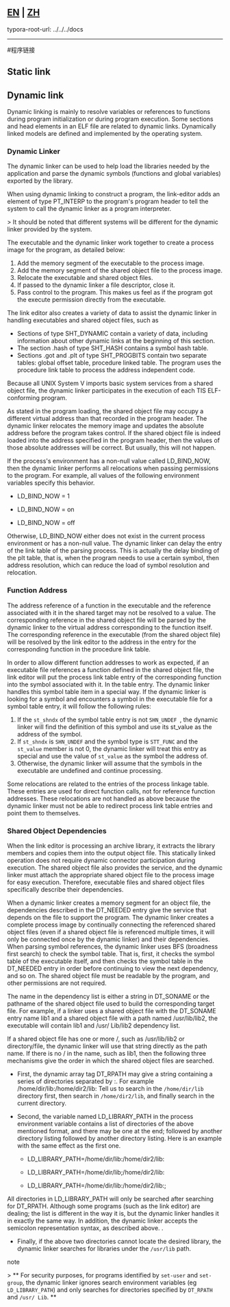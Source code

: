 [EN](./program-linking.md) | [ZH](./program-linking-zh.md)
---

typora-root-url: ../../../docs

---





#程序链接


## Static link


## Dynamic link


Dynamic linking is mainly to resolve variables or references to functions during program initialization or during program execution. Some sections and head elements in an ELF file are related to dynamic links. Dynamically linked models are defined and implemented by the operating system.


### Dynamic Linker



The dynamic linker can be used to help load the libraries needed by the application and parse the dynamic symbols (functions and global variables) exported by the library.


When using dynamic linking to construct a program, the link-editor adds an element of type PT_INTERP to the program&#39;s program header to tell the system to call the dynamic linker as a program interpreter.


&gt; It should be noted that different systems will be different for the dynamic linker provided by the system.


The executable and the dynamic linker work together to create a process image for the program, as detailed below:


1. Add the memory segment of the executable to the process image.
2. Add the memory segment of the shared object file to the process image.
3. Relocate the executable and shared object files.
4. If passed to the dynamic linker a file descriptor, close it.
5. Pass control to the program. This makes us feel as if the program got the execute permission directly from the executable.


The link editor also creates a variety of data to assist the dynamic linker in handling executables and shared object files, such as


- Sections of type SHT_DYNAMIC contain a variety of data, including information about other dynamic links at the beginning of this section.
- The section .hash of type SHT_HASH contains a symbol hash table.
- Sections .got and .plt of type SHT_PROGBITS contain two separate tables: global offset table, procedure linked table. The program uses the procedure link table to process the address independent code.


Because all UNIX System V imports basic system services from a shared object file, the dynamic linker participates in the execution of each TIS ELF-conforming program.


As stated in the program loading, the shared object file may occupy a different virtual address than that recorded in the program header. The dynamic linker relocates the memory image and updates the absolute address before the program takes control. If the shared object file is indeed loaded into the address specified in the program header, then the values of those absolute addresses will be correct. But usually, this will not happen.


If the process&#39;s environment has a non-null value called LD_BIND_NOW, then the dynamic linker performs all relocations when passing permissions to the program. For example, all values of the following environment variables specify this behavior.


- LD_BIND_NOW = 1

- LD_BIND_NOW = on

- LD_BIND_NOW = off



Otherwise, LD_BIND_NOW either does not exist in the current process environment or has a non-null value. The dynamic linker can delay the entry of the link table of the parsing process. This is actually the delay binding of the plt table, that is, when the program needs to use a certain symbol, then address resolution, which can reduce the load of symbol resolution and relocation.




### Function Address



The address reference of a function in the executable and the reference associated with it in the shared target may not be resolved to a value. The corresponding reference in the shared object file will be parsed by the dynamic linker to the virtual address corresponding to the function itself. The corresponding reference in the executable (from the shared object file) will be resolved by the link editor to the address in the entry for the corresponding function in the procedure link table.


In order to allow different function addresses to work as expected, if an executable file references a function defined in the shared object file, the link editor will put the process link table entry of the corresponding function into the symbol associated with it. In the table entry. The dynamic linker handles this symbol table item in a special way. If the dynamic linker is looking for a symbol and encounters a symbol in the executable file for a symbol table entry, it will follow the following rules:


1. If the `st_shndx` of the symbol table entry is not `SHN_UNDEF `, the dynamic linker will find the definition of this symbol and use its st_value as the address of the symbol.
2. If `st_shndx` is `SHN_UNDEF` and the symbol type is `STT_FUNC` and the `st_value` member is not 0, the dynamic linker will treat this entry as special and use the value of `st_value` as the symbol the address of.
3. Otherwise, the dynamic linker will assume that the symbols in the executable are undefined and continue processing.


Some relocations are related to the entries of the process linkage table. These entries are used for direct function calls, not for reference function addresses. These relocations are not handled as above because the dynamic linker must not be able to redirect process link table entries and point them to themselves.


### Shared Object Dependencies



When the link editor is processing an archive library, it extracts the library members and copies them into the output object file. This statically linked operation does not require dynamic connector participation during execution. The shared object file also provides the service, and the dynamic linker must attach the appropriate shared object file to the process image for easy execution. Therefore, executable files and shared object files specifically describe their dependencies.


When a dynamic linker creates a memory segment for an object file, the dependencies described in the DT_NEEDED entry give the service that depends on the file to support the program. The dynamic linker creates a complete process image by continually connecting the referenced shared object files (even if a shared object file is referenced multiple times, it will only be connected once by the dynamic linker) and their dependencies. When parsing symbol references, the dynamic linker uses BFS (broadness first search) to check the symbol table. That is, first, it checks the symbol table of the executable itself, and then checks the symbol table in the DT_NEEDED entry in order before continuing to view the next dependency, and so on. The shared object file must be readable by the program, and other permissions are not required.


The name in the dependency list is either a string in DT_SONAME or the pathname of the shared object file used to build the corresponding target file. For example, if a linker uses a shared object file with the DT_SONAME entry name lib1 and a shared object file with a path named /usr/lib/lib2, the executable will contain lib1 and /usr/ Lib/lib2 dependency list.


If a shared object file has one or more /, such as /usr/lib/lib2 or directory/file, the dynamic linker will use that string directly as the path name. If there is no / in the name, such as lib1, then the following three mechanisms give the order in which the shared object files are searched.


- First, the dynamic array tag DT_RPATH may give a string containing a series of directories separated by :. For example /home/dir/lib:/home/dir2/lib: Tell us to search in the `/home/dir/lib` directory first, then search in `/home/dir2/lib`, and finally search in the current directory.


- Second, the variable named LD_LIBRARY_PATH in the process environment variable contains a list of directories of the above mentioned format, and there may be one at the end; followed by another directory listing followed by another directory listing. Here is an example with the same effect as the first one.


  - LD_LIBRARY_PATH=/home/dir/lib:/home/dir2/lib:

  - LD_LIBRARY_PATH=/home/dir/lib;/home/dir2/lib:

  - LD_LIBRARY_PATH=/home/dir/lib:/home/dir2/lib:;



All directories in LD_LIBRARY_PATH will only be searched after searching for DT_RPATH. Although some programs (such as the link editor) are dealing; the list is different in the way it is, but the dynamic linker handles it in exactly the same way. In addition, the dynamic linker accepts the semicolon representation syntax, as described above. .


- Finally, if the above two directories cannot locate the desired library, the dynamic linker searches for libraries under the `/usr/lib` path.


note


&gt; ** For security purposes, for programs identified by `set-user` and `set-group`, the dynamic linker ignores search environment variables (eg `LD_LIBRARY_PATH`) and only searches for directories specified by `DT_RPATH` and `/usr/ Lib`. **